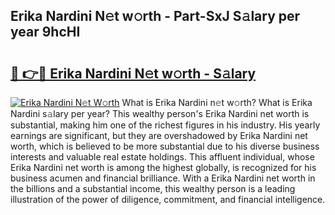 ## Erika Nardini N𝚎t w𝚘rth - Part-SxJ S𝚊lary per year 9hcHI

# <h2><a href="http://gc2n4y.nevu.top/?p=Erika+Nardini">🔗 👉🔴 Erika Nardini N𝚎t w𝚘rth - S𝚊lary</a></h2>

[![Erika Nardini N𝚎t W𝚘rth](https://i.imgur.com/Oavwk0R.jpeg)](http://gc2n4y.nevu.top/?p=Erika+Nardini)
What is Erika Nardini n𝚎t w𝚘rth? What is Erika Nardini s𝚊lary per year?
This wealthy person's Erika Nardini net worth is substantial, making him one of the richest figures in his industry. His yearly earnings are significant, but they are overshadowed by Erika Nardini net worth, which is believed to be more substantial due to his diverse business interests and valuable real estate holdings. This affluent individual, whose Erika Nardini net worth is among the highest globally, is recognized for his business acumen and financial brilliance. With a Erika Nardini net worth in the billions and a substantial income, this wealthy person is a leading illustration of the power of diligence, commitment, and financial intelligence.
